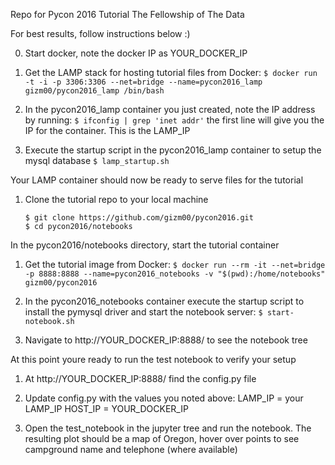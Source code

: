 Repo for Pycon 2016 Tutorial The Fellowship of The Data

For best results, follow instructions below :)

0. Start docker, note the docker IP as YOUR_DOCKER_IP

1. Get the LAMP stack for hosting tutorial files from Docker:
	`$ docker run -t -i -p 3306:3306 --net=bridge --name=pycon2016_lamp  gizm00/pycon2016_lamp /bin/bash`

2. In the pycon2016_lamp container you just created, note the IP address by running:
	`$ ifconfig | grep 'inet addr'`
	the first line will give you the IP for the container. This is the LAMP_IP

3. Execute the startup script in the pycon2016_lamp container to setup the mysql database
	`$ lamp_startup.sh`

Your LAMP container should now be ready to serve files for the tutorial

1. Clone the tutorial repo to your local machine
	```
	$ git clone https://github.com/gizm00/pycon2016.git
	$ cd pycon2016/notebooks
	```

In the pycon2016/notebooks directory, start the tutorial container

1. Get the tutorial image from Docker:
	`$ docker run --rm -it --net=bridge -p 8888:8888 --name=pycon2016_notebooks -v "$(pwd):/home/notebooks" gizm00/pycon2016`

2. In the pycon2016_notebooks container execute the startup script to install the pymysql driver and start the notebook server:
	`$ start-notebook.sh`

3. Navigate to http://YOUR_DOCKER_IP:8888/ to see the notebook tree

At this point youre ready to run the test notebook to verify your setup

1. At http://YOUR_DOCKER_IP:8888/ find the config.py file

2. Update config.py with the values you noted above:
	LAMP_IP = your LAMP_IP
	HOST_IP = YOUR_DOCKER_IP

3. Open the test_notebook in the jupyter tree and run the notebook. The resulting plot should be a map of Oregon, hover over points to see campground name and telephone (where available)

